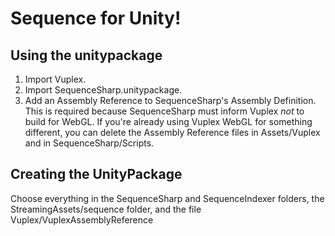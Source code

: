 # Sequence for Unity!

## Using the unitypackage

1. Import Vuplex.
2. Import SequenceSharp.unitypackage.
3. Add an Assembly Reference to SequenceSharp's Assembly Definition.
   This is required because SequenceSharp must inform Vuplex _not_ to build for WebGL.
   If you're already using Vuplex WebGL for something different, you can delete the Assembly Reference files in Assets/Vuplex and in SequenceSharp/Scripts.

## Creating the UnityPackage

Choose everything in the SequenceSharp and SequenceIndexer folders, the StreamingAssets/sequence folder, and the file Vuplex/VuplexAssemblyReference
